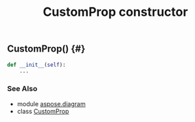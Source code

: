 ﻿---
title: CustomProp constructor
second_title: Aspose.Diagram for Python via .NET API References
description: 
type: docs
weight: 10
url: /python-net/aspose.diagram/customprop/__init__/
is_root: false
---

## CustomProp() {#}



```python
def __init__(self):
    ...
```





### See Also
* module [aspose.diagram](../../)
* class [CustomProp](/diagram/python-net/aspose.diagram/customprop)

